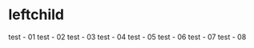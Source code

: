 leftchild
=========

test - 01
test - 02
test - 03
test - 04
test - 05
test - 06
test - 07
test - 08
